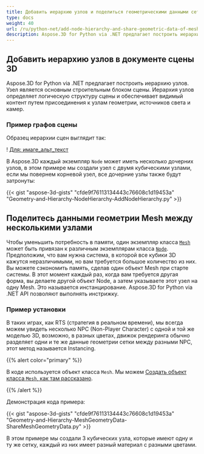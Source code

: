 ```yaml
---
title: Добавить иерархию узлов и поделиться геометрическими данными сетки между несколькими узлами сцены 3D
type: docs
weight: 40
url: /ru/python-net/add-node-hierarchy-and-share-geometric-data-of-mesh-among-multiple-nodes-of-3d-scene/
description: Aspose.3D for Python via .NET предлагает построить иерархию узлов. Узел является основным строительным блоком сцены. Иерархия узлов определяет логическую структуру сцены и обеспечивает видимый контент путем присоединения к узлам геометрии, источников света и камер.
---
```

##  **Добавить иерархию узлов в документе сцены 3D**
Aspose.3D for Python via .NET предлагает построить иерархию узлов. Узел является основным строительным блоком сцены. Иерархия узлов определяет логическую структуру сцены и обеспечивает видимый контент путем присоединения к узлам геометрии, источников света и камер.
###  **Пример графов сцены**
Образец иерархии сцен выглядит так:

! [Для: имаге_альт_текст](add-node-hierarchy-and-share-geometric-data-of-mesh-among-multiple-nodes-of-3d-scene_1.png)

В Aspose.3D каждый экземпляр `Node` может иметь несколько дочерних узлов, в этом примере мы создали узел с двумя кубическими узлами, если мы повернем корневой узел, все дочерние узлы также будут затронуты:

{{< gist "aspose-3d-gists" "cfde9f76113134443c76608c1d19453a" "Geometry-and-Hierarchy-NodeHierarchy-AddNodeHierarchy.py" >}}
##  **Поделитесь данными геометрии Mesh между несколькими узлами**
Чтобы уменьшить потребность в памяти, один экземпляр класса [`Mesh`](https://reference.aspose.com/3d/net/aspose.threed.entities/mesh) может быть привязан к различным экземплярам класса [`Node`](https://reference.aspose.com/3d/net/aspose.threed/node). Предположим, что вам нужна система, в которой все кубики 3D кажутся неразличимыми, но вам требуется большое количество из них. Вы можете сэкономить память, сделав один объект Mesh при старте системы. В этот момент каждый раз, когда вам требуется другая форма, вы делаете другой объект Node, а затем указываете этот узел на одну Mesh. Это называется инстанцирование. Aspose.3D for Python via .NET API позволяют выполнять инстрижку.
###  **Пример установки**
В таких играх, как RTS (стратегия в реальном времени), мы всегда можем увидеть несколько NPC (Non-Player Character) с одной и той же моделью 3D, возможно, в разных цветах, движок рендеринга обычно разделяет одни и те же данные геометрии сетки между разными NPC, этот метод называется Instancing.

{{% alert color="primary" %}}

В коде используется объект класса `Mesh`. Мы можем [Создать объект класса `Mesh`, как там рассказано](/3d/ru/python-net/create-3d-mesh-and-scene/).

{{% /alert %}}

Демонстрация кода примера:

{{< gist "aspose-3d-gists" "cfde9f76113134443c76608c1d19453a" "Geometry-and-Hierarchy-MeshGeometryData-ShareMeshGeometryData.py" >}}

В этом примере мы создали 3 кубических узла, которые имеют одну и ту же сетку, каждый из них имеет разный материал с разными цветами.
